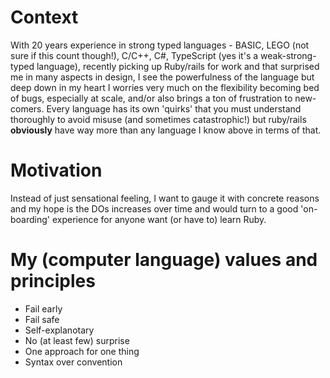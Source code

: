 # Context 
   With 20 years experience in strong typed languages - BASIC, LEGO (not sure if this count though!), C/C++, C#, TypeScript (yes it's a weak-strong-typed language), recently picking up Ruby/rails for work and that surprised me in many aspects in design, I see the powerfulness of the language but deep down in my heart I worries very much on the flexibility becoming bed of bugs, especially at scale, and/or also brings a ton of frustration to new-comers. 
   Every language has its own 'quirks' that you must understand thoroughly to avoid misuse (and sometimes catastrophic!) but ruby/rails **obviously** have way more than any language I know above in terms of that. 
  
# Motivation 
   Instead of just sensational feeling, I want to gauge it with concrete reasons and my hope is the DOs increases over time and would turn to a good 'on-boarding' experience for anyone want (or have to) learn Ruby. 
   
# My (computer language) values and principles 
- Fail early
- Fail safe 
- Self-explanotary
- No (at least few) surprise
- One approach for one thing
- Syntax over convention

